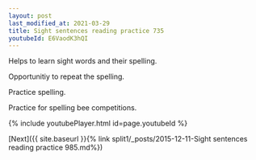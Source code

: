 ```yaml
---
layout: post
last_modified_at: 2021-03-29
title: Sight sentences reading practice 735
youtubeId: E6VaodK3hQI
---
```

 
 
Helps to learn sight words and their spelling.

Opportunitiy to repeat the spelling. 

Practice spelling. 
 
Practice for spelling bee competitions. 
 
{% include youtubePlayer.html id=page.youtubeId %}
 
 

[Next]({{ site.baseurl }}{% link  split1/_posts/2015-12-11-Sight sentences reading practice 985.md%})
 
